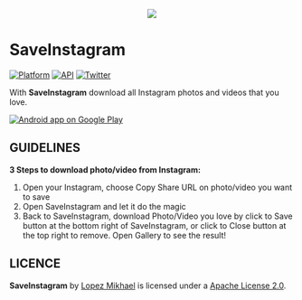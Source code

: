 <p align="center"><a target="_blank" href="https://play.google.com/store/apps/details?id=com.mikhaellopez.saveinstagram" title="Download on Google Play Store"><img src="http://i66.tinypic.com/10o4093.png"></a></p>

SaveInstagram
=========
[![Platform](https://img.shields.io/badge/platform-android-green.svg)](http://developer.android.com/index.html)
[![API](https://img.shields.io/badge/API-15%2B-brightgreen.svg?style=flat)](https://android-arsenal.com/api?level=15)
[![Twitter](https://img.shields.io/badge/Twitter-@LopezMikhael-blue.svg?style=flat)](http://twitter.com/lopezmikhael)

With **SaveInstagram** download all Instagram photos and videos that you love.

<a target="_blank" href="https://play.google.com/store/apps/details?id=com.mikhaellopez.saveinstagram">
  <img alt="Android app on Google Play" src="https://developer.android.com/images/brand/en_app_rgb_wo_45.png" />
</a>

GUIDELINES
-----

**3 Steps to download photo/video from Instagram:**
  1. Open your Instagram, choose Copy Share URL on photo/video you want to save
  2. Open SaveInstagram and let it do the magic
  3. Back to SaveInstagram, download Photo/Video you love by click to Save button at the bottom right of SaveInstagram, or click to Close button at the top right to remove. Open Gallery to see the result!

LICENCE
-----

**SaveInstagram** by [Lopez Mikhael](http://mikhaellopez.com/) is licensed under a [Apache License 2.0](http://www.apache.org/licenses/LICENSE-2.0).

